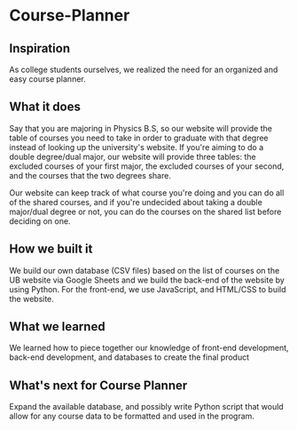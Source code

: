# Course-Planner
## Inspiration
As college students ourselves, we realized the need for an organized and easy course planner.

## What it does
Say that you are majoring in Physics B.S, so our website will provide the table of courses you need to take in order to graduate with that degree instead of looking up the university's website. If you're aiming to do a double degree/dual major, our website will provide three tables: the excluded courses of your first major, the excluded courses of your second, and the courses that the two degrees share. 

Our website can keep track of what course you're doing and you can do all of the shared courses, and if you're undecided about taking a double major/dual degree or not, you can do the courses on the shared list before deciding on one.

## How we built it
We build our own database (CSV files) based on the list of courses on the UB website via Google Sheets and we build the back-end of the website by using Python. For the front-end, we use JavaScript, and HTML/CSS to build the website.

## What we learned
We learned how to piece together our knowledge of front-end development, back-end development, and databases to create the final product

## What's next for Course Planner
Expand the available database, and possibly write Python script that would allow for any course data to be formatted and used in the program.
